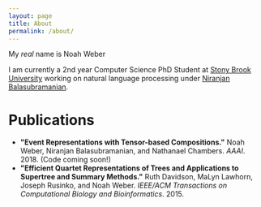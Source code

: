 ```yaml
---
layout: page
title: About
permalink: /about/
---
```


My *real* name is Noah Weber

I am currently a 2nd year Computer Science PhD Student at [Stony Brook University](www.stonybrook.edu) working on natural language processing under [Niranjan Balasubramanian](http://www3.cs.stonybrook.edu/~niranjan/). 

# Publications
* **"Event Representations with Tensor-based Compositions."** Noah Weber, Niranjan Balasubramanian, and Nathanael Chambers. *AAAI*. 2018. (Code coming soon!)
* **"Efficient Quartet Representations of Trees and Applications to Supertree and Summary Methods."** Ruth Davidson, MaLyn Lawhorn, Joseph Rusinko, and Noah Weber. *IEEE/ACM Transactions on 
Computational Biology and Bioinformatics*. 2015.

